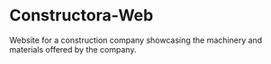 # Constructora-Web
Website for a construction company showcasing the machinery and materials offered by the company.
